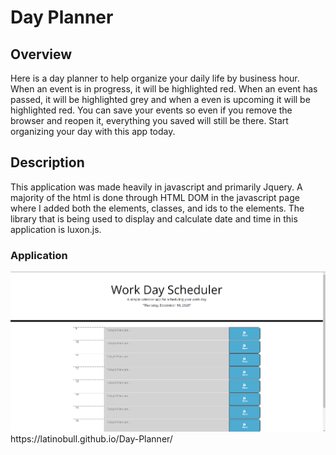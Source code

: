 # Day Planner

## Overview

Here is a day planner to help organize your daily life by business hour. When an event is in progress, it will be highlighted red. When an event has passed, it will be highlighted grey and when a even is upcoming it will be highlighted red. You can save your events so even if you remove the browser and reopen it, everything you saved will still be there. Start organizing your day with this app today.

## Description

This application was made heavily in javascript and primarily Jquery. A majority of the html is done through HTML DOM in the javascript page where I added both the elements, classes, and ids to the elements. The library that is being used to display and calculate date and time in this application is luxon.js.

### Application

<img src = "day-planner-photo.png">
https://latinobull.github.io/Day-Planner/
